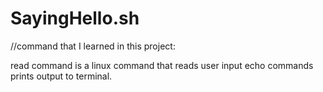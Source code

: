 # SayingHello.sh

//command that I learned in this project:

read command is a linux command that reads user input
echo commands prints output to terminal.

